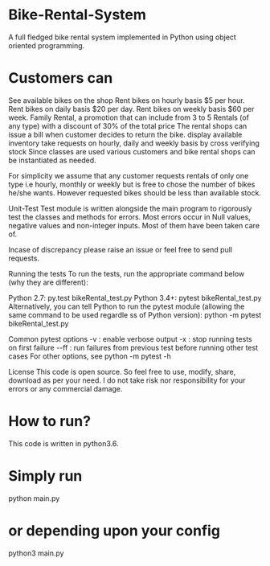 # Bike-Rental-System
A full fledged bike rental system implemented in Python using object oriented programming.

# Customers can
See available bikes on the shop
Rent bikes on hourly basis $5 per hour.
Rent bikes on daily basis $20 per day.
Rent bikes on weekly basis $60 per week.
Family Rental, a promotion that can include from 3 to 5 Rentals (of any type) with a discount of 30% of the total price
The rental shops can
issue a bill when customer decides to return the bike.
display available inventory
take requests on hourly, daily and weekly basis by cross verifying stock
Since classes are used various customers and bike rental shops can be instantiated as needed.

For simplicity we assume that any customer requests rentals of only one type i.e hourly, monthly or weekly but is free to chose the number of bikes he/she wants. However requested bikes should be less than available stock.

Unit-Test
Test module is written alongside the main program to rigorously test the classes and methods for errors. Most errors occur in Null values, negative values and non-integer inputs. Most of them have been taken care of.

Incase of discrepancy please raise an issue or feel free to send pull requests.

Running the tests
To run the tests, run the appropriate command below (why they are different):

Python 2.7: py.test bikeRental_test.py
Python 3.4+: pytest bikeRental_test.py
Alternatively, you can tell Python to run the pytest module (allowing the same command to be used regardle ss of Python version): python -m pytest bikeRental_test.py

Common pytest options
-v : enable verbose output
-x : stop running tests on first failure
--ff : run failures from previous test before running other test cases
For other options, see python -m pytest -h

License
This code is open source. So feel free to use, modify, share, download as per your need. I do not take risk nor responsibility for your errors or any commercial damage.

# How to run?
This code is written in python3.6.

# Simply run

python main.py

# or depending upon your config

python3 main.py
